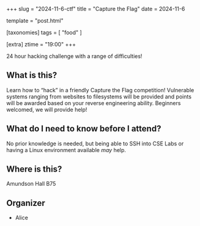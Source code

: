 +++
slug = "2024-11-6-ctf"
title = "Capture the Flag"
date = 2024-11-6

template = "post.html"

[taxonomies]
tags = [ "food" ]

[extra]
ztime = "19:00"
+++

24 hour hacking challenge with a range of difficulties!

<!-- more -->

## What is this?

Learn how to “hack” in a friendly Capture the Flag competition! Vulnerable systems ranging from websites to filesystems will be provided and points will be awarded based on your reverse engineering ability. Beginners welcomed, we will provide help! 

## What do I need to know before I attend?

No prior knowledge is needed, but being able to SSH into CSE Labs or having a Linux environment available *may* help.

## Where is this?

Amundson Hall B75

## Organizer
* Alice
